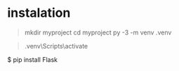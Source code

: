 # instalation

> mkdir myproject
> cd myproject
> py -3 -m venv .venv

> .venv\Scripts\activate

$ pip install Flask

